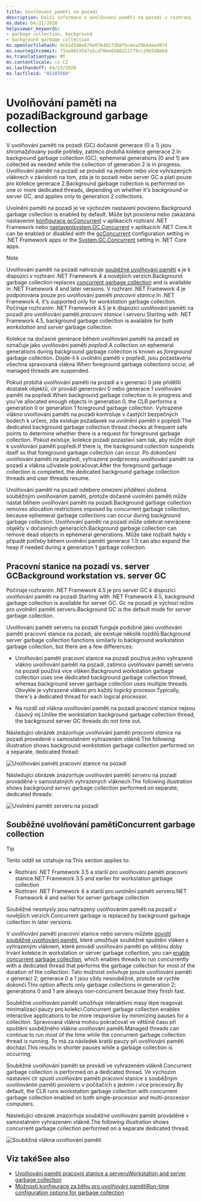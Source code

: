 ```yaml
---
title: Uvolňování paměti na pozadí
description: Další informace o uvolňování paměti na pozadí v rozhraní .NET a o tom, jak se liší v uvolňování paměti pracovní stanice a serveru.
ms.date: 04/21/2020
helpviewer_keywords:
- garbage collection, background
- background garbage collection
ms.openlocfilehash: dcb1d348e679e07646273b8fbc4ea29b44ee4974
ms.sourcegitcommit: 73aa9653547a1cd70ee6586221f79cc29b588ebd
ms.translationtype: MT
ms.contentlocale: cs-CZ
ms.lasthandoff: 04/23/2020
ms.locfileid: "82103560"
---
```

# <a name="background-garbage-collection"></a><span data-ttu-id="0a05b-103">Uvolňování paměti na pozadí</span><span class="sxs-lookup"><span data-stu-id="0a05b-103">Background garbage collection</span></span>

<span data-ttu-id="0a05b-104">V uvolňování paměti na pozadí (GC) dočasné generace (0 a 1) jsou shromažďovány podle potřeby, zatímco probíhá kolekce generace 2.</span><span class="sxs-lookup"><span data-stu-id="0a05b-104">In background garbage collection (GC), ephemeral generations (0 and 1) are collected as needed while the collection of generation 2 is in progress.</span></span> <span data-ttu-id="0a05b-105">Uvolňování paměti na pozadí se provádí na jednom nebo více vyhrazených vláknech v závislosti na tom, zda je to pozadí nebo server GC a platí pouze pro kolekce generace 2.</span><span class="sxs-lookup"><span data-stu-id="0a05b-105">Background garbage collection is performed on one or more dedicated threads, depending on whether it's background or server GC, and applies only to generation 2 collections.</span></span>

<span data-ttu-id="0a05b-106">Uvolnění paměti na pozadí je ve výchozím nastavení povoleno.</span><span class="sxs-lookup"><span data-stu-id="0a05b-106">Background garbage collection is enabled by default.</span></span> <span data-ttu-id="0a05b-107">Může být povolena nebo zakázána nastavením [konfigurace gcConcurrent](../../../docs/framework/configure-apps/file-schema/runtime/gcconcurrent-element.md) v aplikacích rozhraní .NET Framework nebo [nastavenísystem.GC.Concurrent](../../core/run-time-config/garbage-collector.md#systemgcconcurrentcomplus_gcconcurrent) v aplikacích .NET Core.</span><span class="sxs-lookup"><span data-stu-id="0a05b-107">It can be enabled or disabled with the [gcConcurrent](../../../docs/framework/configure-apps/file-schema/runtime/gcconcurrent-element.md) configuration setting in .NET Framework apps or the [System.GC.Concurrent](../../core/run-time-config/garbage-collector.md#systemgcconcurrentcomplus_gcconcurrent) setting in .NET Core apps.</span></span>

> [!NOTE]
> <span data-ttu-id="0a05b-108">Uvolňování paměti na pozadí nahrazuje [souběžné uvolňování paměti](#concurrent-garbage-collection) a je k dispozici v rozhraní .NET Framework 4 a novějších verzích.</span><span class="sxs-lookup"><span data-stu-id="0a05b-108">Background garbage collection replaces [concurrent garbage collection](#concurrent-garbage-collection) and is available in .NET Framework 4 and later versions.</span></span> <span data-ttu-id="0a05b-109">V rozhraní .NET Framework 4 je podporována pouze pro uvolňování paměti *pracovní stanice.*</span><span class="sxs-lookup"><span data-stu-id="0a05b-109">In .NET Framework 4, it's supported only for *workstation* garbage collection.</span></span> <span data-ttu-id="0a05b-110">Počínaje rozhraním .NET Framework 4.5 je k dispozici uvolňování paměti na pozadí pro uvolňování paměti *pracovní stanice* i *serveru.*</span><span class="sxs-lookup"><span data-stu-id="0a05b-110">Starting with .NET Framework 4.5, background garbage collection is available for both *workstation* and *server* garbage collection.</span></span>

<span data-ttu-id="0a05b-111">Kolekce na dočasné generace během uvolňování paměti na pozadí se označuje jako uvolňování paměti *popředí.*</span><span class="sxs-lookup"><span data-stu-id="0a05b-111">A collection on ephemeral generations during background garbage collection is known as *foreground* garbage collection.</span></span> <span data-ttu-id="0a05b-112">Dojde-li k uvolnění paměti v popředí, jsou pozastavena všechna spravovaná vlákna.</span><span class="sxs-lookup"><span data-stu-id="0a05b-112">When foreground garbage collections occur, all managed threads are suspended.</span></span>

<span data-ttu-id="0a05b-113">Pokud probíhá uvolňování paměti na pozadí a v generaci 0 jste přidělili dostatek objektů, clr provádí generování 0 nebo generace 1 uvolňování paměti na popředí.</span><span class="sxs-lookup"><span data-stu-id="0a05b-113">When background garbage collection is in progress and you've allocated enough objects in generation 0, the CLR performs a generation 0 or generation 1 foreground garbage collection.</span></span> <span data-ttu-id="0a05b-114">Vyhrazené vlákno uvolňování paměti na pozadí kontroluje v častých bezpečných bodech k určení, zda existuje požadavek na uvolnění paměti v popředí.</span><span class="sxs-lookup"><span data-stu-id="0a05b-114">The dedicated background garbage collection thread checks at frequent safe points to determine whether there is a request for foreground garbage collection.</span></span> <span data-ttu-id="0a05b-115">Pokud existuje, kolekce pozadí pozastaví sám tak, aby může dojít k uvolňování paměti popředí.</span><span class="sxs-lookup"><span data-stu-id="0a05b-115">If there is, the background collection suspends itself so that foreground garbage collection can occur.</span></span> <span data-ttu-id="0a05b-116">Po dokončení uvolňování paměti na popředí, vyhrazené podprocesy uvolňování paměti na pozadí a vlákna uživatele pokračovat.</span><span class="sxs-lookup"><span data-stu-id="0a05b-116">After the foreground garbage collection is completed, the dedicated background garbage collection threads and user threads resume.</span></span>

<span data-ttu-id="0a05b-117">Uvolňování paměti na pozadí odebere omezení přidělení uložená souběžným uvolňováním paměti, protože dočasné uvolnění paměti může nastat během uvolňování paměti na pozadí.</span><span class="sxs-lookup"><span data-stu-id="0a05b-117">Background garbage collection removes allocation restrictions imposed by concurrent garbage collection, because ephemeral garbage collections can occur during background garbage collection.</span></span> <span data-ttu-id="0a05b-118">Uvolňování paměti na pozadí může odebrat nevrácené objekty v dočasných generacích.</span><span class="sxs-lookup"><span data-stu-id="0a05b-118">Background garbage collection can remove dead objects in ephemeral generations.</span></span> <span data-ttu-id="0a05b-119">Může také rozbalit haldy v případě potřeby během uvolnění paměti generace 1.</span><span class="sxs-lookup"><span data-stu-id="0a05b-119">It can also expand the heap if needed during a generation 1 garbage collection.</span></span>

## <a name="background-workstation-vs-server-gc"></a><span data-ttu-id="0a05b-120">Pracovní stanice na pozadí vs. server GC</span><span class="sxs-lookup"><span data-stu-id="0a05b-120">Background workstation vs. server GC</span></span>

<span data-ttu-id="0a05b-121">Počínaje rozhraním .NET Framework 4.5 je pro server GC k dispozici uvolňování paměti na pozadí.</span><span class="sxs-lookup"><span data-stu-id="0a05b-121">Starting with .NET Framework 4.5, background garbage collection is available for server GC.</span></span> <span data-ttu-id="0a05b-122">Gc na pozadí je výchozí režim pro uvolnění paměti serveru.</span><span class="sxs-lookup"><span data-stu-id="0a05b-122">Background GC is the default mode for server garbage collection.</span></span>

<span data-ttu-id="0a05b-123">Uvolňování paměti serveru na pozadí funguje podobně jako uvolňování paměti pracovní stanice na pozadí, ale existuje několik rozdílů:</span><span class="sxs-lookup"><span data-stu-id="0a05b-123">Background server garbage collection functions similarly to background workstation garbage collection, but there are a few differences:</span></span>

- <span data-ttu-id="0a05b-124">Uvolňování paměti pracovní stanice na pozadí používá jedno vyhrazené vlákno uvolňování paměti na pozadí, zatímco uvolňování paměti serveru na pozadí používá více vláken.</span><span class="sxs-lookup"><span data-stu-id="0a05b-124">Background workstation garbage collection uses one dedicated background garbage collection thread, whereas background server garbage collection uses multiple threads.</span></span> <span data-ttu-id="0a05b-125">Obvykle je vyhrazené vlákno pro každý logický procesor.</span><span class="sxs-lookup"><span data-stu-id="0a05b-125">Typically, there's a dedicated thread for each logical processor.</span></span>

- <span data-ttu-id="0a05b-126">Na rozdíl od vlákna uvolňování paměti na pozadí pracovní stanice nejsou časový mj.</span><span class="sxs-lookup"><span data-stu-id="0a05b-126">Unlike the workstation background garbage collection thread, the background server GC threads do not time out.</span></span>

<span data-ttu-id="0a05b-127">Následující obrázek znázorňuje uvolňování paměti *pracovní stanice* na pozadí provedené v samostatném vyhrazeném vlákně:</span><span class="sxs-lookup"><span data-stu-id="0a05b-127">The following illustration shows background *workstation* garbage collection performed on a separate, dedicated thread:</span></span>

![Uvolňování paměti pracovní stanice na pozadí](./media/fundamentals/background-workstation-garbage-collection.png)

<span data-ttu-id="0a05b-129">Následující obrázek znázorňuje uvolňování paměti *serveru* na pozadí prováděné v samostatných vyhrazených vláknech:</span><span class="sxs-lookup"><span data-stu-id="0a05b-129">The following illustration shows background *server* garbage collection performed on separate, dedicated threads:</span></span>

![Uvolnění paměti serveru na pozadí](./media/fundamentals/background-server-garbage-collection.png)

## <a name="concurrent-garbage-collection"></a><span data-ttu-id="0a05b-131">Souběžné uvolňování paměti</span><span class="sxs-lookup"><span data-stu-id="0a05b-131">Concurrent garbage collection</span></span>

> [!TIP]
> <span data-ttu-id="0a05b-132">Tento oddíl se vztahuje na:</span><span class="sxs-lookup"><span data-stu-id="0a05b-132">This section applies to:</span></span>
>
> - <span data-ttu-id="0a05b-133">Rozhraní .NET Framework 3.5 a starší pro uvolňování paměti pracovní stanice</span><span class="sxs-lookup"><span data-stu-id="0a05b-133">.NET Framework 3.5 and earlier for workstation garbage collection</span></span>
> - <span data-ttu-id="0a05b-134">Rozhraní .NET Framework 4 a starší pro uvolnění paměti serveru</span><span class="sxs-lookup"><span data-stu-id="0a05b-134">.NET Framework 4 and earlier for server garbage collection</span></span>
>
> <span data-ttu-id="0a05b-135">Souběžné nesmysly jsou nahrazeny uvolňováním paměti na pozadí v novějších verzích.</span><span class="sxs-lookup"><span data-stu-id="0a05b-135">Concurrent garbage is replaced by background garbage collection in later versions.</span></span>

<span data-ttu-id="0a05b-136">V uvolňování paměti pracovní stanice nebo serveru můžete [povolit souběžné uvolňování paměti](../../../docs/framework/configure-apps/file-schema/runtime/gcconcurrent-element.md), které umožňuje souběžné spuštění vláken s vyhrazeným vláknem, které provádí uvolňování paměti po většinu doby trvání kolekce.</span><span class="sxs-lookup"><span data-stu-id="0a05b-136">In workstation or server garbage collection, you can [enable concurrent garbage collection](../../../docs/framework/configure-apps/file-schema/runtime/gcconcurrent-element.md), which enables threads to run concurrently with a dedicated thread that performs the garbage collection for most of the duration of the collection.</span></span> <span data-ttu-id="0a05b-137">Tato možnost ovlivňuje pouze uvolňování paměti v generaci 2; generace 0 a 1 jsou vždy nesouběžné, protože se rychle dokončí.</span><span class="sxs-lookup"><span data-stu-id="0a05b-137">This option affects only garbage collections in generation 2; generations 0 and 1 are always non-concurrent because they finish fast.</span></span>

<span data-ttu-id="0a05b-138">Souběžné uvolňování paměti umožňuje interaktivní masy lépe reagovat minimalizací pauzy pro kolekci.</span><span class="sxs-lookup"><span data-stu-id="0a05b-138">Concurrent garbage collection enables interactive applications to be more responsive by minimizing pauses for a collection.</span></span> <span data-ttu-id="0a05b-139">Spravovaná vlákna mohou pokračovat ve většině času při spuštění souběžného vlákna uvolňování paměti.</span><span class="sxs-lookup"><span data-stu-id="0a05b-139">Managed threads can continue to run most of the time while the concurrent garbage collection thread is running.</span></span> <span data-ttu-id="0a05b-140">To má za následek kratší pauzy při uvolňování paměti dochází.</span><span class="sxs-lookup"><span data-stu-id="0a05b-140">This results in shorter pauses while a garbage collection is occurring.</span></span>

<span data-ttu-id="0a05b-141">Souběžné uvolňování paměti se provádí ve vyhrazeném vlákně.</span><span class="sxs-lookup"><span data-stu-id="0a05b-141">Concurrent garbage collection is performed on a dedicated thread.</span></span> <span data-ttu-id="0a05b-142">Ve výchozím nastavení clr spustí uvolňování paměti pracovní stanice s souběžným uvolňováním paměti povoleno v počítačích s jedním i více procesory.</span><span class="sxs-lookup"><span data-stu-id="0a05b-142">By default, the CLR runs workstation garbage collection with concurrent garbage collection enabled on both single-processor and multi-processor computers.</span></span>

<span data-ttu-id="0a05b-143">Následující obrázek znázorňuje souběžné uvolňování paměti prováděné v samostatném vyhrazeném vlákně.</span><span class="sxs-lookup"><span data-stu-id="0a05b-143">The following illustration shows concurrent garbage collection performed on a separate dedicated thread.</span></span>

![Souběžná vlákna uvolňování paměti](./media/gc-concurrent.png)

## <a name="see-also"></a><span data-ttu-id="0a05b-145">Viz také</span><span class="sxs-lookup"><span data-stu-id="0a05b-145">See also</span></span>

- [<span data-ttu-id="0a05b-146">Uvolňování paměti pracovní stanice a serveru</span><span class="sxs-lookup"><span data-stu-id="0a05b-146">Workstation and server garbage collection</span></span>](workstation-server-gc.md)
- [<span data-ttu-id="0a05b-147">Možnosti konfigurace za běhu pro uvolňování paměti</span><span class="sxs-lookup"><span data-stu-id="0a05b-147">Run-time configuration options for garbage collection</span></span>](../../core/run-time-config/garbage-collector.md)
